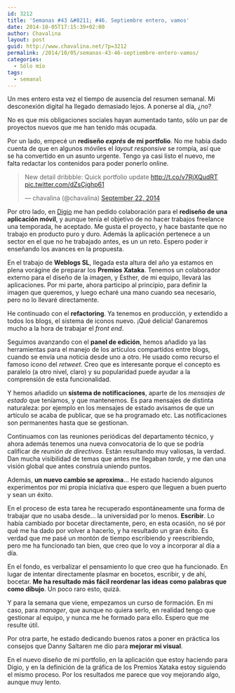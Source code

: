 ```yaml
---
id: 3212
title: 'Semanas #43 &#8211; #46. Septiembre entero, vamos'
date: 2014-10-05T17:15:39+02:00
author: Chavalina
layout: post
guid: http://www.chavalina.net/?p=3212
permalink: /2014/10/05/semanas-43-46-septiembre-entero-vamos/
categories:
  - Sólo mío
tags:
  - semanal
---
```

Un mes entero esta vez el tiempo de ausencia del resumen semanal. Mi desconexión digital ha llegado demasiado lejos. A ponerse al día, ¿no?

No es que mis obligaciones sociales hayan aumentado tanto, sólo un par de proyectos nuevos que me han tenido más ocupada.

Por un lado, empecé un **rediseño _exprés_ de mi portfolio**. No me había dado cuenta de que en algunos móviles el <em lang="en">layout responsive</em> se rompía, así que se ha convertido en un asunto urgente. Tengo ya casi listo el nuevo, me falta redactar los contenidos para poder ponerlo online.

<blockquote class="twitter-tweet" lang="en"><p>New detail dribbble: Quick portfolio update <a href="http://t.co/v7RjXQudRT">http://t.co/v7RjXQudRT</a> <a href="http://t.co/dZsCjghp61">pic.twitter.com/dZsCjghp61</a></p>&mdash; chavalina (@chavalina) <a href="https://twitter.com/chavalina/status/514099949353848832">September 22, 2014</a></blockquote>
<script async src="//platform.twitter.com/widgets.js" charset="utf-8"></script>

Por otro lado, en [Digio]() me han pedido colaboración para el **rediseño de una aplicación móvil**, y aunque tenía el objetivo de no hacer trabajos freelance una temporada, he aceptado. Me gusta el proyecto, y hace bastante que no trabajo en producto puro y duro. Además la aplicación pertenece a un sector en el que no he trabajado antes, es un un reto. Espero poder ir enseñando los avances en la propuesta.

En el trabajo de **Weblogs SL**, llegada esta altura del año ya estamos en plena vorágine de preparar los **Premios Xataka**. Tenemos un colaborador externo para el diseño de la imagen, y Esther, de mi equipo, llevará las aplicaciones. Por mi parte, ahora participo al principio, para definir la imagen que queremos, y luego echaré una mano cuando sea necesario, pero no lo llevaré directamente.

He continuado con el **refactoring**. Ya tenemos en producción, y extendido a todos los blogs, el sistema de iconos nuevo. ¡Qué delicia! Ganaremos mucho a la hora de trabajar el <em lang="en">front end</em>.

Seguimos avanzando con el **panel de edición**, hemos añadido ya las herramientas para el manejo de los artículos compartidos entre blogs, cuando se envía una noticia desde uno a otro. He usado como recurso el famoso icono del _retweet_. Creo que es interesante porque el concepto es paralelo (a otro nivel, claro) y su popularidad puede ayudar a la comprensión de esta funcionalidad.

Y hemos añadido un **sistema de notificaciones**, aparte de los _mensajes de estado_ que teníamos, y que mantenemos. Es para mensajes de distinta naturaleza: por ejemplo en los mensajes de estado avisamos de que un artículo se acaba de publicar, que se ha programado etc. Las notificaciones son permanentes hasta que se gestionan.

Continuamos con las reuniones periódicas del departamento técnico, y ahora además tenemos una nueva convocatoria de lo que se podría calificar de _reunión de directivos_. Están resultando muy valiosas, la verdad. Dan mucha visibilidad de temas que antes me llegaban _tarde_, y me dan una visión global que antes construía uniendo puntos.

Además, **un nuevo cambio se aproxima**&#8230; He estado haciendo algunos experimentos por mi propia iniciativa que espero que lleguen a buen puerto y sean un éxito. 

En el proceso de esta tarea he recuperado espontáneamente una forma de trabajar que no usaba desde&#8230; la universidad por lo menos. **Escribir**. Lo había cambiado por bocetar directamente, pero, en esta ocasión, no sé por qué me ha dado por volver a hacerlo, y ha resultado un gran éxito. Es verdad que me pasé un montón de tiempo escribiendo y reescribiendo, pero me ha funcionado tan bien, que creo que lo voy a incorporar al día a día.

En el fondo, es verbalizar el pensamiento lo que creo que ha funcionado. En lugar de intentar directamente plasmar en bocetos, escribir, y de ahí, bocetar. **Me ha resultado más fácil reordenar las ideas como palabras que como dibujo**. Un poco raro esto, quizá.

Y para la semana que viene, empezamos un curso de formación. En mi caso, para _manager_, que aunque no quiera serlo, en realidad tengo que gestionar al equipo, y nunca me he formado para ello. Espero que me resulte útil.

Por otra parte, he estado dedicando buenos ratos a poner en práctica los consejos que Danny Saltaren me dio para **mejorar mi visual**. 

En el nuevo diseño de mi portfolio, en la aplicación que estoy haciendo para Digio, y en la definición de la gráfica de los Premios Xataka estoy siguiendo el mismo proceso. Por los resultados me parece que voy mejorando algo, aunque muy lento.